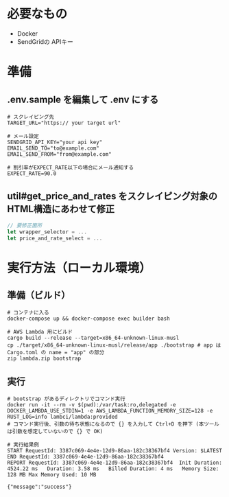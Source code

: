 # 必要なもの
- Docker
- SendGridの APIキー

# 準備
## .env.sample を編集して .env にする
```shell
# スクレイピング先
TARGET_URL="https:// your target url"

# メール設定
SENDGRID_API_KEY="your api key"
EMAIL_SEND_TO="to@example.com"
EMAIL_SEND_FROM="from@example.com"

# 割引率がEXPECT_RATE以下の場合にメール通知する
EXPECT_RATE=90.0
```

## util#get_price_and_rates をスクレイピング対象のHTML構造にあわせて修正
```rust
// 要修正箇所
let wrapper_selector = ...
let price_and_rate_select = ...
```

# 実行方法（ローカル環境）
## 準備（ビルド）
```shell
# コンテナに入る
docker-compose up && docker-compose exec builder bash

# AWS Lambda 用にビルド
cargo build --release --target=x86_64-unknown-linux-musl
cp ./target/x86_64-unknown-linux-musl/release/app ./bootstrap # app は Cargo.toml の name = "app" の部分
zip lambda.zip bootstrap
```

## 実行
```shell
# bootstrap があるディレクトリでコマンド実行
docker run -it --rm -v $(pwd):/var/task:ro,delegated -e DOCKER_LAMBDA_USE_STDIN=1 -e AWS_LAMBDA_FUNCTION_MEMORY_SIZE=128 -e RUST_LOG=info lambci/lambda:provided
# コマンド実行後、引数の待ち状態になるので {} を入力して Ctrl+D を押下 (本ツールは引数を想定していないので {} で OK)

# 実行結果例
START RequestId: 3387c069-4e4e-12d9-86aa-182c38367bf4 Version: $LATEST
END RequestId: 3387c069-4e4e-12d9-86aa-182c38367bf4
REPORT RequestId: 3387c069-4e4e-12d9-86aa-182c38367bf4	Init Duration: 4524.22 ms	Duration: 3.58 ms	Billed Duration: 4 ms	Memory Size: 128 MB	Max Memory Used: 10 MB

{"message":"success"}
```
